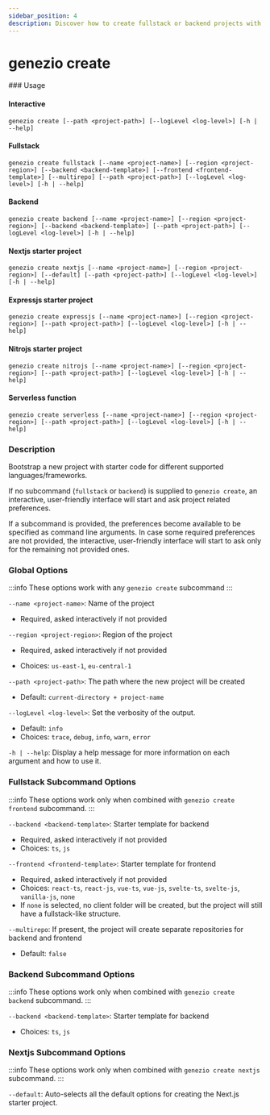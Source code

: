 ```yaml
---
sidebar_position: 4
description: Discover how to create fullstack or backend projects with the genezio create command, using various supported templates
---
```


# genezio create

<head>
  <title>genezio create CLI Command | Genezio Documentation</title>
</head>
### Usage

#### Interactive

`genezio create [--path <project-path>] [--logLevel <log-level>] [-h | --help]`

#### Fullstack

`genezio create fullstack [--name <project-name>] [--region <project-region>] [--backend <backend-template>] [--frontend <frontend-template>] [--multirepo] [--path <project-path>] [--logLevel <log-level>] [-h | --help]`

#### Backend

`genezio create backend [--name <project-name>] [--region <project-region>] [--backend <backend-template>] [--path <project-path>] [--logLevel <log-level>] [-h | --help]`

#### Nextjs starter project

`genezio create nextjs [--name <project-name>] [--region <project-region>] [--default] [--path <project-path>] [--logLevel <log-level>] [-h | --help]`

#### Expressjs starter project

`genezio create expressjs [--name <project-name>] [--region <project-region>] [--path <project-path>] [--logLevel <log-level>] [-h | --help]`

#### Nitrojs starter project

`genezio create nitrojs [--name <project-name>] [--region <project-region>] [--path <project-path>] [--logLevel <log-level>] [-h | --help]`

#### Serverless function

`genezio create serverless [--name <project-name>] [--region <project-region>] [--path <project-path>] [--logLevel <log-level>] [-h | --help]`

### Description

Bootstrap a new project with starter code for different supported languages/frameworks.

If no subcommand (`fullstack` or `backend`) is supplied to `genezio create`, an interactive, user-friendly interface will start and ask project related preferences.

If a subcommand is provided, the preferences become available to be specified as command line arguments. In case some required preferences are not provided, the interactive, user-friendly interface will start to ask only for the remaining not provided ones.

### Global Options

<!-- :::info -->

:::info
These options work with any `genezio create` subcommand
:::

<!-- ::: -->
`--name <project-name>`: Name of the project
- Required, asked interactively if not provided

`--region <project-region>`: Region of the project
- Required, asked interactively if not provided
  
- Choices: `us-east-1`, `eu-central-1`
  
`--path <project-path>`: The path where the new project will be created

- Default: `current-directory + project-name`

`--logLevel <log-level>`: Set the verbosity of the output.

- Default: `info`
- Choices: `trace`, `debug`, `info`, `warn`, `error`

`-h | --help`: Display a help message for more information on each argument and how to use it.

### Fullstack Subcommand Options

<!-- :::info -->

:::info
These options work only when combined with `genezio create frontend` subcommand.
:::

<!-- ::: -->

`--backend <backend-template>`: Starter template for backend

- Required, asked interactively if not provided
- Choices: `ts`, `js`

`--frontend <frontend-template>`: Starter template for frontend

- Required, asked interactively if not provided
- Choices: `react-ts`, `react-js`, `vue-ts`, `vue-js`, `svelte-ts`, `svelte-js`, `vanilla-js`, `none`
- If `none` is selected, no client folder will be created, but the project will still have a fullstack-like structure.

`--multirepo`: If present, the project will create separate repositories for backend and frontend

- Default: `false`

### Backend Subcommand Options

<!-- :::info -->

:::info
These options work only when combined with `genezio create backend` subcommand.
:::

<!-- ::: -->

`--backend <backend-template>`: Starter template for backend

- Choices: `ts`, `js`

### Nextjs Subcommand Options

<!-- :::info -->

:::info
These options work only when combined with `genezio create nextjs` subcommand.
:::

<!-- ::: -->

`--default`: Auto-selects all the default options for creating the Next.js starter project.

